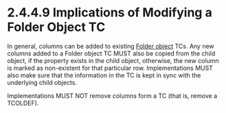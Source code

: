 <html dir="LTR" xmlns:mshelp="http://msdn.microsoft.com/mshelp" xmlns:ddue="http://ddue.schemas.microsoft.com/authoring/2003/5" xmlns:xlink="http://www.w3.org/1999/xlink" xmlns:tool="http://www.microsoft.com/tooltip">
    <head>
        <meta http-equiv="Content-Type" content="text/html; CHARSET=utf-8"></meta>
        <meta name="save" content="history"></meta>
        <title>2.4.4.9 Implications of Modifying a Folder Object TC</title>
        <xml>
            <mshelp:toctitle title="2.4.4.9 Implications of Modifying a Folder Object TC"></mshelp:toctitle>
            <mshelp:rltitle title="[MS-PST]: Implications of Modifying a Folder Object TC"></mshelp:rltitle>
            <mshelp:keyword index="A" term="0bee3de8-6e12-459a-a659-d211d0076e7d"></mshelp:keyword>
            <mshelp:attr name="DCSext.ContentType" value="open specification"></mshelp:attr>
            <mshelp:attr name="AssetID" value="0bee3de8-6e12-459a-a659-d211d0076e7d"></mshelp:attr>
            <mshelp:attr name="TopicType" value="kbRef"></mshelp:attr>
            <mshelp:attr name="DCSext.Title" value="[MS-PST]: Implications of Modifying a Folder Object TC" />
        </xml>
    </head>
    <body>
        <div id="header">
            <h1 class="heading">2.4.4.9 Implications of Modifying a Folder Object TC</h1>
        </div>
        <div id="mainSection">
            <div id="mainBody">
                <div id="allHistory" class="saveHistory"></div>
                <div id="sectionSection0" class="section" name="collapseableSection">


<p>In general, columns can be added to existing <a href="08220cc9-69b1-4072-a2e7-2a0ff201d505.md#gt_0682daa7-c1b8-419b-8a32-6048833d0b72">Folder object</a> TCs. Any new
columns added to a Folder object TC MUST also be copied from the child object,
if the property exists in the child object, otherwise, the new column is marked
as non-existent for that particular row. Implementations MUST also make sure
that the information in the TC is kept in sync with the underlying child
objects.</p>

<p>Implementations MUST NOT remove columns form a TC (that is,
remove a TCOLDEF).</p>
                </div>
            </div>
        </div>
    </body>
</html>